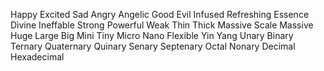 Happy
Excited
Sad
Angry
Angelic
Good
Evil
Infused
Refreshing
Essence
Divine
Ineffable
Strong
Powerful
Weak
Thin
Thick
Massive Scale
Massive
Huge
Large
Big
Mini
Tiny
Micro
Nano
Flexible
Yin Yang
Unary
Binary
Ternary
Quaternary
Quinary
Senary
Septenary
Octal
Nonary
Decimal
Hexadecimal

